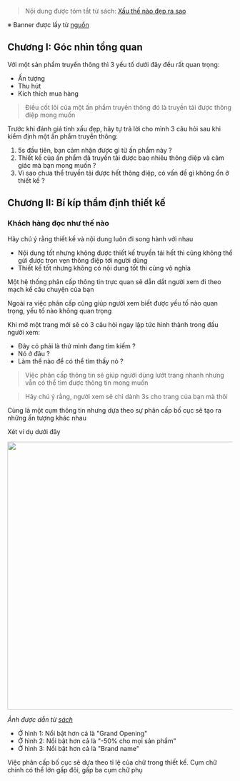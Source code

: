 > Nội dung được tóm tắt từ sách: [Xấu thế nào đẹp ra sao](https://tiki.vn/xau-the-nao-dep-ra-sao-bi-kip-tham-dinh-thiet-ke-trong-marketing-tai-ban-lan-thu-tu-p8274320.html)

※ Banner được lấy từ [nguồn](https://www.brandsvietnam.com/10489-Xau-the-nao-Dep-ra-sao-Loi-giai-nao-cho-nhung-tran-tro-cua-Marketer)

## Chương I: Góc nhìn tổng quan

Với một sản phẩm truyền thông thì 3 yếu tố dưới đây đều rất quan trọng:
- Ấn tượng
- Thu hút
- Kích thích mua hàng

> Điều cốt lõi của một ấn phẩm truyền thông đó là truyền tải được thông điệp mong muốn

Trước khi đánh giá tính xấu đẹp, hãy tự trả lời cho mình 3 câu hỏi sau khi kiểm định một ấn phẩm truyền thông:

1. 5s đầu tiên, bạn cảm nhận được gì từ ấn phẩm này ?
2. Thiết kế của ấn phẩm đã truyền tải được bao nhiêu thông điệp và cảm giác mà bạn mong muốn ?
3. Vì sao chưa thể truyền tải được hết thông điệp, có vấn đề gì không ổn ở thiết kế ?

## Chương II: Bí kíp thẩm định thiết kế

### Khách hàng đọc như thế nào
	
Hãy chú ý rằng thiết kế và nội dung luôn đi song hành với nhau
 * Nội dung tốt nhưng không được thiết kế truyền tải hết thì cũng không thể gửi được trọn vẹn thông điệp tới người dùng
 * Thiết kế tốt nhưng không có nội dung tốt thì cũng vô nghĩa

Một hệ thống phân cấp thông tin trực quan sẽ dẫn dắt người xem đi theo mạch kể câu chuyện của bạn

Ngoài ra việc phân cấp cũng giúp người xem biết được yếu tố nào quan trọng, yếu tố nào không quan trọng

Khi mở một trang mới sẽ có 3 câu hỏi ngay lập tức hình thành trong đầu người xem:
- Đây có phải là thứ mình đang tìm kiếm ?
- Nó ở đâu ?
- Làm thế nào để có thể tìm thấy nó ?

> Việc phân cấp thông tin sẽ giúp người dùng lướt trang nhanh nhưng vẫn có thể tìm được thông tin mong muốn

> Hãy chú ý rằng, người xem sẽ chỉ dành 3s cho trang của bạn mà thôi

Cùng là một cụm thông tin nhưng dựa theo sự phân cấp bố cục sẽ tạo ra những ấn tượng khác nhau

Xét ví dụ dưới đây

<img src="https://user-images.githubusercontent.com/15076665/94341630-e9c9ec00-0045-11eb-92bb-73e71066e403.jpg" width="600">

*Ảnh được dẫn từ [sách](https://user-images.githubusercontent.com/15076665/94341630-e9c9ec00-0045-11eb-92bb-73e71066e403.jpg)*

- Ở hình 1: Nổi bật hơn cả là "Grand Opening"
- Ở hình 2: Nổi bật hơn cả là "-50% cho mọi sản phẩm"
- Ở hình 3: Nổi bật hơn cả là "Brand name"

Việc phân cấp bố cục sẽ dựa theo tỉ lệ của chữ trong thiết kế. Cụm chữ chính có thể lớn gấp đôi, gấp ba cụm chữ phụ
